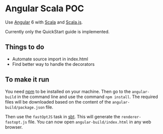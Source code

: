 # Angular Scala POC

Use [Angular](https://angular.io/) 6 with [Scala](https://www.scala-lang.org/) and [Scala.js](https://www.scala-js.org/).

Currently only the QuickStart guide is implemented.

## Things to do

- Automate source import in index.html
- Find better way to handle the decorators

## To make it run

You need [npm](https://www.npmjs.com/) to be installed on your machine. Then go to the `angular-build` in the command
line and use the command `npm install`. The required files will be downloaded based on the content of the
`angular-build/package.json` file.

Then use the `fastOptJS` task in [sbt](https://www.scala-sbt.org/). This will generate the `renderer-fastopt.js` file.
You can now open `angular-build/index.html` in any web browser.